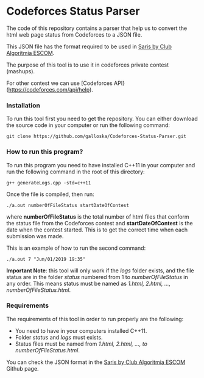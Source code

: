 # Codeforces Status Parser

The code of this repository contains a parser that help us to convert the html web page status from Codeforces to a JSON file.

This JSON file has the format required to be used in [Saris by Club Algoritmia ESCOM](https://github.com/galloska/SarisByClubAlgoritmiaESCOM).

The purpose of this tool is to use it in codeforces private contest (mashups).

For other contest we can use [Codeforces API}(https://codeforces.com/api/help).

### Installation

To run this tool first you need to get the repository. You can either download the source code in your computer or run the following command:

`git clone https://github.com/galloska/Codeforces-Status-Parser.git`

### How to run this program?

To run this program you need to have installed C++11 in your computer and run the following command in the root of this directory:

`g++ generateLogs.cpp -std=c++11`

Once the file is compiled, then run:

`./a.out numberOfFileStatus startDateOfContest`

where **numberOfFileStatus** is the total number of html files that conform the status file from the Codeforces contest and **startDateOfContest** is the date when the contest started. This is to get the correct time when each submission was made.

This is an example of how to run the second command:

`./a.out 7 "Jun/01/2019 19:35"`

**Important Note**: this tool will only work if the *logs* folder exists, and the file status are in the folder *status* numbered from 1 to *numberOfFileStatus* in any order. This means status must be named as *1.html, 2.html, ..., numberOfFileStatus.html*.

### Requirements

The requirements of this tool in order to run properly are the following:

* You need to have in your computers installed C++11.
* Folder *status* and *logs* must exists.
* Status files must be named from *1.html, 2.html, ..., to numberOfFileStatus.html*.

You can check the JSON format in the [Saris by Club Algoritmia ESCOM](https://github.com/galloska/SarisByClubAlgoritmiaESCOM) Github page.

